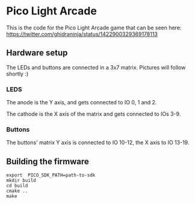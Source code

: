 # Pico Light Arcade

This is the code for the Pico Light Arcade game that can be seen here:
https://twitter.com/ghidraninja/status/1422900329369178113

## Hardware setup

The LEDs and buttons are connected in a 3x7 matrix. Pictures will follow shortly :)

### LEDS

The anode is the Y axis, and gets connected to IO 0, 1 and 2.

The cathode is the X axis of the matrix and gets connected to IOs 3-9.

### Buttons

The buttons' matrix Y axis is connected to IO 10-12, the X axis to IO 13-19.


## Building the firmware

```
export  PICO_SDK_PATH=path-to-sdk
mkdir build
cd build
cmake ..
make
```
